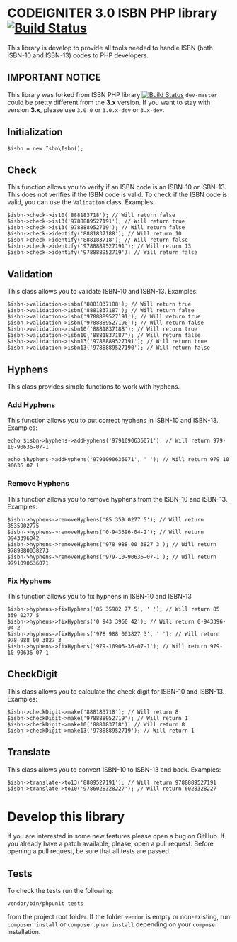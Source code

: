 # CODEIGNITER 3.0 ISBN PHP library [![Build Status](https://travis-ci.org/Fale/isbn.png?branch=master)](https://travis-ci.org/Fale/isbn) #
This library is develop to provide all tools needed to handle ISBN (both ISBN-10 and ISBN-13) codes to PHP developers.

## IMPORTANT NOTICE ##
This library was forked from ISBN PHP library [![Build Status](https://travis-ci.org/Fale/isbn.png?branch=master)](https://travis-ci.org/Fale/isbn)
`dev-master` could be pretty different from the **3.x** version. If you want to stay with version **3.x**, please use `3.0.0` or `3.0.x-dev` or `3.x-dev`.

## Initialization ##
    $isbn = new Isbn\Isbn();

## Check ##
This function allows you to verify if an ISBN code is an ISBN-10 or ISBN-13. This does not verifies if the ISBN code is valid. To check if the ISBN code is valid, you can use the `Validation` class.
Examples:

    $isbn->check->is10('888183718'); // Will return false
    $isbn->check->is13('9788889527191'); // Will return true
    $isbn->check->is13('978888952719'); // Will return false
    $isbn->check->identify('8881837188'); // Will return 10
    $isbn->check->identify('888183718'); // Will return false
    $isbn->check->identify('9788889527191'); // Will return 13
    $isbn->check->identify('978888952719'); // Will return false

## Validation ##
This class allows you to validate ISBN-10 and ISBN-13.
Examples:

    $isbn->validation->isbn('8881837188'); // Will return true
    $isbn->validation->isbn('8881837187'); // Will return false
    $isbn->validation->isbn('9788889527191'); // Will return true
    $isbn->validation->isbn('9788889527190'); // Will return false
    $isbn->validation->isbn10('8881837188'); // Will return true
    $isbn->validation->isbn10('8881837187'); // Will return false
    $isbn->validation->isbn13('9788889527191'); // Will return true
    $isbn->validation->isbn13('9788889527190'); // Will return false

## Hyphens ##
This class provides simple functions to work with hyphens.

### Add Hyphens ###
This function allows you to put correct hyphens in ISBN-10 and ISBN-13.
Examples:

    echo $isbn->hyphens->addHyphens('9791090636071'); // Will return 979-10-90636-07-1

    echo $hyphens->addHyphens('9791090636071', ' '); // Will return 979 10 90636 07 1

### Remove Hyphens ###
This function allows you to remove hyphens from the ISBN-10 and ISBN-13.
Examples:

    $isbn->hyphens->removeHyphens('85 359 0277 5'); // Will return 8535902775
    $isbn->hyphens->removeHyphens('0-943396-04-2'); // Will return 0943396042
    $isbn->hyphens->removeHyphens('978 988 00 3827 3'); // Will return 9789880038273
    $isbn->hyphens->removeHyphens('979-10-90636-07-1'); // Will return 9791090636071

### Fix Hyphens ###
This function allows you to fix hyphens in ISBN-10 and ISBN-13

    $isbn->hyphens->fixHyphens('85 35902 77 5', ' '); // Will return 85 359 0277 5
    $isbn->hyphens->fixHyphens('0 943 3960 42'); // Will return 0-943396-04-2
    $isbn->hyphens->fixHyphens('978 988 003827 3', ' '); // Will return 978 988 00 3827 3
    $isbn->hyphens->fixHyphens('979-10906-36-07-1'); // Will return 979-10-90636-07-1

## CheckDigit ##
This class allows you to calculate the check digit for ISBN-10 and ISBN-13.
Examples:

    $isbn->checkDigit->make('888183718'); // Will return 8
    $isbn->checkDigit->make('978888952719'); // Will return 1
    $isbn->checkDigit->make10('888183718'); // Will return 8
    $isbn->checkDigit->make13('978888952719'); // Will return 1

## Translate ##
This class allows you to convert ISBN-10 to ISBN-13 and back.
Examples:

    $isbn->translate->to13('8889527191'); // Will return 9788889527191
    $isbn->translate->to10('9786028328227'); // Will return 6028328227

# Develop this library #
If you are interested in some new features please open a bug on GitHub. If you already have a patch available, please, open a pull request. Before opening a pull request, be sure that all tests are passed.

## Tests ##
To check the tests run the following:

    vendor/bin/phpunit tests

from the project root folder.
If the folder `vendor` is empty or non-existing, run `composer install` or `composer.phar install` depending on your `composer` installation.
